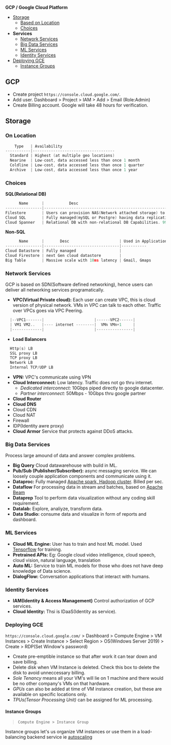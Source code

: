 **GCP / Google Cloud Platform**
- [Storage](#sto)
  - [Based on Location](#loc)
  - [Choices](#typ)
- **Services**
  - [Network Services](#net)
  - [Big Data Services](#bd)
  - [ML Services](#ml)
  - [Identity Services](#id)
- [Deploying GCE](#dep)
  - [Instance Groups](#ins)

## GCP
- Create project `https://console.cloud.google.com/`.
- Add user. Dashboard > Project > IAM > Add > Email (Role:Admin)
- Create Billing account. Google will take 48 hours for verification.

<a name=sto></a>
## Storage
<a name=loc></a>
### On Location
```c
    Type   | Availability 
-----------|------------------------------------
  Standard | Highest (at multiple geo locations)
  Nearine  | Low-cost, data accessed less than once 1 month
  Coldline | Low-cost, data accessed less than once 1 quarter
  Archive  | Low-cost, data accessed less than once 1 year
```
<a name=typ></a>
### Choices
**SQL(Relational DB)**
```c
      Name      |           Desc                                                               | Applications
----------------|------------------------------------------------------------------------------|---
Filestore       | Users can provision NAS(Network attached storage) to integrate with GCE,GKE  |
Cloud SQL       | Fully managed(mySQL or Postgre) having data replication,backup,monitoring etc|
Cloud Spanner   | Relational DB with non-relational DB Capabilities. 99.99% availability SLA   | Trading,banks
```
**Non-SQL**
```c
      Name      |       Desc                      | Used in Applications
----------------|---------------------------------|-----------
Cloud Datastore | Fully managed                   | 
Cloud Firestore | next Gen cloud datastore        |
Big Table       | Massive scale with 10ms latency | Gmail, Gmaps
```

<a name=net></a>
### Network Services
GCP is based on SDN(Software defined networking), hence users can deliver all networking services programatically.
- **VPC(Virtual Private cloud):** Each user can create VPC, this is cloud version of physical network. VMs in VPC can talk to each other. Traffic over VPCs goes via VPC Peering.
```c
  |--VPC1-------|                      |------VPC2------|
  | VM1 VM2..   |---- internet --------|  VMn VMn+1     |
  |-------------|                      |----------------|
```
- **Load Balancers**
```c
  Http(s) LB
  SSL proxy LB
  TCP proxy LB
  Network LB
  Internal TCP/UDP LB
```
- **VPN:** VPC's communicate using VPN
- **Cloud Interconnect:** Low latency. Traffic does not go thru internet.
  - _Dedicated interconnect:_ 10Gbps piped directly to google datacenter.
  - _Partner interconnect:_ 50Mbps - 10Gbps thru google partner
- **Cloud Router**
- **Cloud DNS**
- Cloud CDN
- Cloud NAT
- Firewall
- IDP(Identity awre proxy)
- **Cloud Armor** Service that protects against DDoS attacks.

<a name=bd></a>
### Big Data Services
Process large amound of data and answer complex problems.
- **Big Query** Cloud datawarehouse with build in ML.
- **Pub/Sub (Publisher/Subscriber):** async messaging service. We can loosely couple application components and communicate using it.
- **Dataproc:** Fully managed [Apache spark, Hadoop cluster](). Billed per sec.
- **Dataflow** For processing data in stream and batches, based on [Apache Beam]()
- **Dataprep** Tool to perform data visualization without any coding skill requirement.
- **Datalab:** Explore, analiyze, transform data.
- **Data Studio:** consume data and visualize in form of reports and dashboard.

<a name=ml></a>
### ML Services
- **Cloud ML Engine:** User has to train and host ML model. Used [Tensorflow]() for training.
- **Pretrained APIs:** Eg: Google cloud video intelligence, cloud speech, cloud vision, natural language, translation
- **Auto ML:** Service to train ML models for those who does not have deep knowledge of Data science.
- **DialogFlow:** Conversation applications that interact with humans.

<a name=id></a>
### Identity Services
- **IAM(Identity & Access Management)** Control authorization of GCP services.
- **Cloud Identity:** Thsi is IDaaS(Identity as service). 

<a name=dep></a>
### Deploying GCE
`https://console.cloud.google.com/` > Dashboard > Compute Engine > VM Instances > Create Instance > Select Region > OS(Windows Server 2019) > Create > RDP(Set Window's password)
- Create pre-emptible instance so that after work it can tear down and save billing.
- Delete disk when VM Instance is deleted. Check this box to delete the disk to avoid unneccessary billing.
- _Sole Tenancy_ means all your VM's will lie on 1 machine and there would be no other company's VMs on that hardware.
- _GPUs_ can also be added at time of VM instance creation, but these are available on specific locations only.
- _TPUs(Tensor Processing Unit)_ can be assigned for ML processing.

<a name=ins></a>
#### Instance Groups
> `Compute Engine > Instance Group`

Instance groups let's us organize VM instances or use them in a load-balancing backend service ie [autoscaling](/System-Design/Concepts/Terms)
